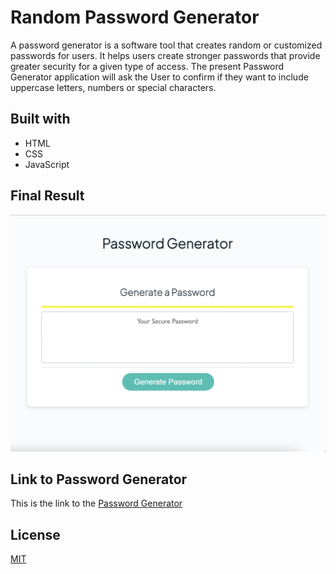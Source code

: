 # Random Password Generator
A password generator is a software tool that creates random or customized passwords for users. It helps users create stronger passwords that provide greater security for a given type of access.
The present Password Generator application will ask the User to confirm if they want to include uppercase letters, numbers or special characters.

## Built with
- HTML
- CSS 
- JavaScript

## Final Result
![Password Generator application with a red button to "Generate Password](./Assets/password.png)

## Link to Password Generator

This is the link to the [Password Generator](https://cdrcar.github.io/challenge03-Password-Generator/)

## License
[MIT](https://choosealicense.com/licenses/mit/)
